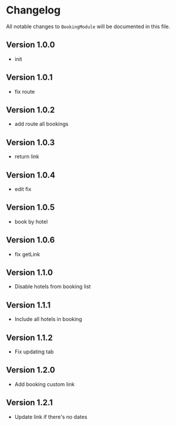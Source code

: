 # Changelog

All notable changes to `BookingModule` will be documented in this file.

## Version 1.0.0
- init

## Version 1.0.1
- fix route

## Version 1.0.2
- add route all bookings

## Version 1.0.3
- return link

## Version 1.0.4
- edit fix

## Version 1.0.5
- book by hotel

## Version 1.0.6
- fix getLink

## Version 1.1.0
- Disable hotels from booking list

## Version 1.1.1
- Include all hotels in booking

## Version 1.1.2
- Fix updating tab

## Version 1.2.0
- Add booking custom link

## Version 1.2.1
- Update link if there's no dates
